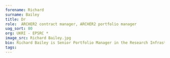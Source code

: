 ```yaml
---
forename: Richard
surname: Bailey
title: Dr
role:  ARCHER2 contract manager, ARCHER2 portfolio manager
uag_sort: 80
org: UKRI - EPSRC *
image_src: Richard Bailey.jpg
bio: Richard Bailey is Senior Portfolio Manager in the Research Infrastructure Theme at EPSRC-UKRI. His main responsibility is the large-scale compute portfolio, including the UK’s national supercomputer ARCHER2.<br>After receiving a PhD in instrumentation & analytical science from UMIST and working at the Loss Prevention Council for a few years, he has spent much of his career at EPSRC in roles ranging across the Research Infrastructure, Engineering, Manufacturing, Infrastructure & Environment, Chemistry, eScience, Transformative Research and Digital Economy Themes.
tags: 
---
```

